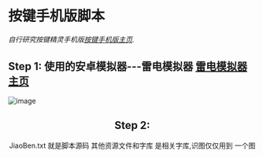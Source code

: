 

<!--
  <<< Author notes: Course header >>>
  Include a 1280×640 image, course title in sentence case, and a concise description in emphasis.
  In your repository settings: enable template repository, add your 1280×640 social image, auto delete head branches.
  Add your open source license, GitHub uses MIT license.
-->

# 按键手机版脚本

_自行研究按键精灵手机版[按键手机版主页](http://m.anjian.com/)._

</header>

<!--
  <<< Author notes: Step 1 >>>
  Choose 3-5 steps for your course.
  The first step is always the hardest, so pick something easy!
  Link to docs.github.com for further explanations.
  Encourage users to open new tabs for steps!
-->

## Step 1: 使用的安卓模拟器---雷电模拟器 [雷电模拟器主页](https://www.ldmnq.com/)
![image](https://github.com/user-attachments/assets/1aa909c3-ecbf-4479-b247-c0400234ff42)<header>

## Step 2:
  JiaoBen.txt 就是脚本源码
  其他资源文件和字库   是相关字库,识图仅仅用到 一个图
  


<footer>
